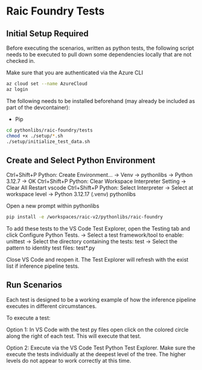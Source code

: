 # Raic Foundry Tests

## Initial Setup Required

Before executing the scenarios, written as python tests, the following script needs to be executed to pull down some dependencies locally that are not checked in.

Make sure that you are authenticated via the Azure CLI

```sh
az cloud set --name AzureCloud
az login
```

The following needs to be installed beforehand (may already be included as part of the devcontainer):

- Pip

```sh
cd pythonlibs/raic-foundry/tests
chmod +x ./setup/*.sh
./setup/initialize_test_data.sh
```

## Create and Select Python Environment

Ctrl+Shift+P Python: Create Environment...
-> Venv -> pythonlibs -> Python 3.12.7 -> OK
Ctrl+Shift+P Python: Clear Workspace Interpreter Setting -> Clear All
Restart vscode
Ctrl+Shift+P Python: Select Interpreter
-> Select at workspace level -> Python 3.12.17 (.venv) pythonlibs

Open a new prompt within pythonlibs

```sh
pip install -e /workspaces/raic-v2/pythonlibs/raic-foundry
```

To add these tests to the VS Code Test Explorer, open the Testing tab and click Configure Python Tests.
-> Select a test framework/tool to enable:  unittest
-> Select the directory containing the tests: test
-> Select the pattern to identity test files: test*.py

Close VS Code and reopen it.  The Test Explorer will refresh with the exist list if inference pipeline tests.

## Run Scenarios

Each test is designed to be a working example of how the inference pipeline executes in different circumstances.  

To execute a test:

Option 1:
In VS Code with the test py files open click on the colored circle along the right of each test.  This will execute that test.

Option 2:
Execute via the VS Code Test Python Test Explorer.  Make sure the execute the tests individually at the deepest level of the tree.  The higher levels do not appear to work correctly at this time.
